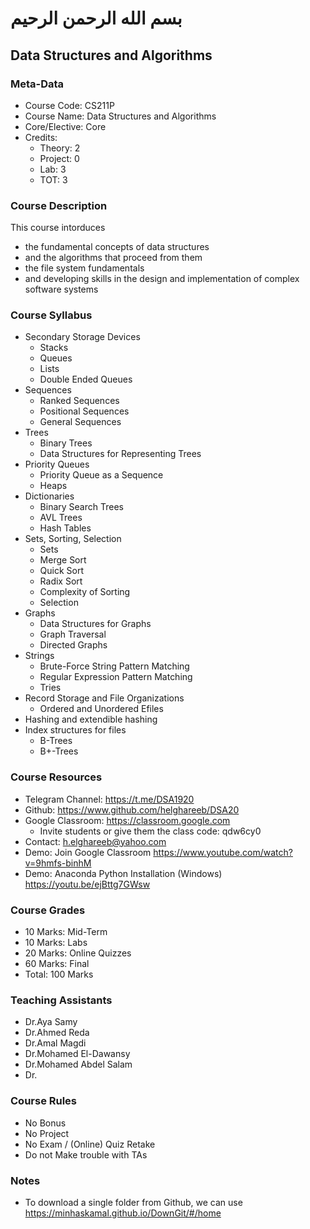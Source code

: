 # بسم الله الرحمن الرحيم

## Data Structures and Algorithms

### Meta-Data

- Course Code: CS211P
- Course Name: Data Structures and Algorithms
- Core/Elective: Core
- Credits:
  - Theory: 2
  - Project: 0
  - Lab: 3
  - TOT: 3

### Course Description

This course intorduces

- the fundamental concepts of data structures
- and the algorithms that proceed from them
- the file system fundamentals
- and developing skills in the design and implementation of complex software systems

### Course Syllabus

- Secondary Storage Devices
  - Stacks
  - Queues
  - Lists
  - Double Ended Queues
- Sequences
  - Ranked Sequences
  - Positional Sequences
  - General Sequences
- Trees
  - Binary Trees
  - Data Structures for Representing Trees
- Priority Queues
  - Priority Queue as a Sequence
  - Heaps
- Dictionaries
  - Binary Search Trees
  - AVL Trees
  - Hash Tables
- Sets, Sorting, Selection
  - Sets
  - Merge Sort
  - Quick Sort
  - Radix Sort
  - Complexity of Sorting
  - Selection
- Graphs
  - Data Structures for Graphs
  - Graph Traversal
  - Directed Graphs
- Strings
  - Brute-Force String Pattern Matching
  - Regular Expression Pattern Matching
  - Tries
- Record Storage and File Organizations
  - Ordered and Unordered Efiles
- Hashing and extendible hashing
- Index structures for files
  - B-Trees
  - B+-Trees

### Course Resources

- Telegram Channel: <https://t.me/DSA1920>
- Github: <https://www.github.com/helghareeb/DSA20>
- Google Classroom: <https://classroom.google.com>
  - Invite students or give them the class code: qdw6cy0
- Contact: h.elghareeb@yahoo.com
- Demo: Join Google Classroom <https://www.youtube.com/watch?v=9hmfs-binhM>
- Demo: Anaconda Python Installation (Windows) <https://youtu.be/ejBttg7GWsw>

### Course Grades

- 10 Marks: Mid-Term
- 10 Marks: Labs
- 20 Marks: Online Quizzes
- 60 Marks: Final
- Total: 100 Marks

### Teaching Assistants

- Dr.Aya Samy
- Dr.Ahmed Reda
- Dr.Amal Magdi
- Dr.Mohamed El-Dawansy
- Dr.Mohamed Abdel Salam
- Dr.

### Course Rules

- No Bonus
- No Project
- No Exam / (Online) Quiz Retake
- Do not Make trouble with TAs

### Notes

- To download a single folder from Github, we can use <https://minhaskamal.github.io/DownGit/#/home>
